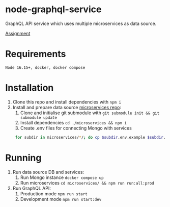 # node-graphql-service

GraphQL API service which uses multiple microservices as data source.

[Assignment](https://github.com/AlreadyBored/nodejs-assignments/blob/main/assignments/graphql-service/assignment.md)

# Requirements

`Node 16.15+, docker, docker compose`

# Installation

1. Clone this repo and install dependencies with `npm i`
2. Install and prepare data source [microservices repo](https://github.com/rolling-scopes-school/node-graphql-service):
   1. Clone and initialise git submodule with `git submodule init && git submodule update`
   1. Install dependencies `cd ./microservices && npm i`
   2. Create .env files for connecting Mongo with services
   ```bash 
    for subdir in microservices/*/; do cp $subdir.env.example $subdir.env2; done;
    ```
# Running 
1. Run data source DB and services:
    1. Run Mongo instance `docker compose up`
    2. Run microservices `cd microservices/ && npm run run:all:prod`
2. Run GraphQL API:
    1. Production mode `npm run start` 
    2. Development mode `npm run start:dev` 
